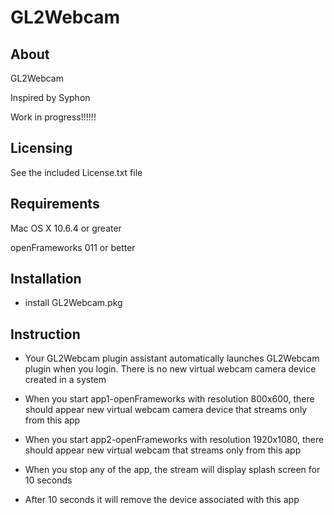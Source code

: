 GL2Webcam
==========================

About
-----
GL2Webcam 

Inspired by Syphon

Work in progress!!!!!!

Licensing
--------
See the included License.txt file

Requirements
---------
Mac OS X 10.6.4 or greater

openFrameworks 011 or better



Installation
------------
- install GL2Webcam.pkg


Instruction
------------
- Your GL2Webcam plugin assistant automatically launches GL2Webcam plugin when you login. There is no new virtual webcam camera device created in a system

- When you start app1-openFrameworks with resolution 800x600, there should appear new virtual webcam camera device that streams only from this app

- When you start app2-openFrameworks with resolution 1920x1080, there should appear new virtual webcam that streams only from this app

- When you stop any of the app, the stream will display splash screen for 10 seconds

- After 10 seconds it will remove the device associated with this app

